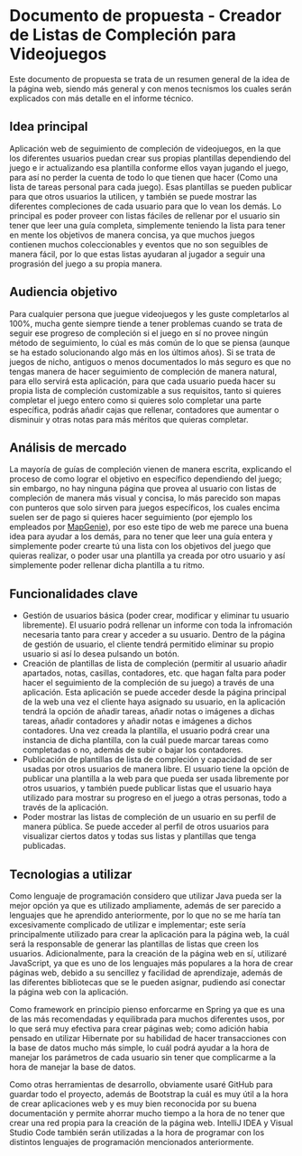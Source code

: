 # Documento de propuesta - Creador de Listas de Compleción para Videojuegos

Este documento de propuesta se trata de un resumen general de la idea de la página web, siendo más general y con menos tecnismos los cuales serán explicados con más detalle en el informe técnico.

## Idea principal

Aplicación web de seguimiento de compleción de videojuegos, en la que los diferentes usuarios puedan crear sus propias plantillas dependiendo del juego e ir actualizando esa plantilla conforme ellos vayan jugando el juego, para así no perder la cuenta de todo lo que tienen que hacer (Como una lista de tareas personal para cada juego). Esas plantillas se pueden publicar para que otros usuarios la utilicen, y también se puede mostrar las diferentes compleciones de cada usuario para que lo vean los demás. Lo principal es poder proveer con listas fáciles de rellenar por el usuario sin tener que leer una guía completa, simplemente teniendo la lista para tener en mente los objetivos de manera concisa, ya que muchos juegos contienen muchos coleccionables y eventos que no son seguibles de manera fácil, por lo que estas listas ayudaran al jugador a seguir una prograsión del juego a su propia manera.

## Audiencia objetivo

Para cualquier persona que juegue videojuegos y les guste completarlos al 100%, mucha gente siempre tiende a tener problemas cuando se trata de seguir ese progreso de compleción si el juego en sí no provee ningún método de seguimiento, lo cúal es más común de lo que se piensa (aunque se ha estado solucionando algo más en los últimos años). Si se trata de juegos de nicho, antiguos o menos documentados lo más seguro es que no tengas manera de hacer seguimiento de compleción de manera natural, para ello servirá esta aplicación, para que cada usuario pueda hacer su propia lista de compleción customizable a sus requisitos, tanto si quieres completar el juego entero como si quieres solo completar una parte específica, podrás añadir cajas que rellenar, contadores que aumentar o disminuir y otras notas para más méritos que quieras completar.

## Análisis de mercado

La mayoría de guías de compleción vienen de manera escrita, explicando el proceso de como lograr el objetivo en específico dependiendo del juego; sin embargo, no hay ninguna página que provea al usuario con listas de compleción de manera más visual y concisa, lo más parecido son mapas con punteros que solo sirven para juegos específicos, los cuales encima suelen ser de pago si quieres hacer seguimiento (por ejemplo los empleados por [MapGenie](https://mapgenie.io/)), por eso este tipo de web me parece una buena idea para ayudar a los demás, para no tener que leer una guía entera y simplemente poder crearte tú una lista con los objetivos del juego que quieras realizar, o poder usar una plantilla ya creada por otro usuario y así simplemente poder rellenar dicha plantilla a tu ritmo. 

## Funcionalidades clave

- Gestión de usuarios básica (poder crear, modificar y eliminar tu usuario libremente). El usuario podrá rellenar un informe con toda la infromación necesaria tanto para crear y acceder a su usuario. Dentro de la página de gestión de usuario, el cliente tendrá permitido eliminar su propio usuario si así lo desea pulsando un botón.
- Creación de plantillas de lista de compleción (permitir al usuario añadir apartados, notas, casillas, contadores, etc. que hagan falta para poder hacer el seguimiento de la compleción de su juego) a través de una aplicación. Esta aplicación se puede acceder desde la página principal de la web una vez el cliente haya asignado su usuario, en la aplicación tendrá la opción de añadir tareas, añadir notas o imágenes a dichas tareas, añadir contadores y añadir notas e imágenes a dichos contadores. Una vez creada la plantilla, el usuario podrá crear una instancia de dicha plantilla, con la cuál puede marcar tareas como completadas o no, además de subir o bajar los contadores.
- Publicación de plantillas de lista de compleción y capacidad de ser usadas por otros usuarios de manera libre. El usuario tiene la opción de publicar una plantilla a la web para que pueda ser usada libremente por otros usuarios, y también puede publicar listas que el usuario haya utilizado para mostrar su progreso en el juego a otras personas, todo a través de la aplicación.
- Poder mostrar las listas de compleción de un usuario en su perfil de manera pública. Se puede acceder al perfil de otros usuarios para visualizar ciertos datos y todas sus listas y plantillas que tenga publicadas.

## Tecnologias a utilizar
 
Como lenguaje de programación considero que utilizar Java pueda ser la mejor opción ya que es utilizado ampliamente, además de ser parecido a lenguajes que he aprendido anteriormente, por lo que no se me haría tan excesivamente complicado de utilizar e implementar; este sería principalmente utilizado para crear la aplicación para la página web, la cuál será la responsable de generar las plantillas de listas que creen los usuarios. Adicionalmente, para la creación de la página web en sí, utilizaré JavaScript, ya que es uno de los lenguajes más populares a la hora de crear páginas web, debido a su sencillez y facilidad de aprendizaje, además de las diferentes bibliotecas que se le pueden asignar, pudiendo así conectar la página web con la aplicación.

Como framework en principio pienso enforcarme en Spring ya que es una de las más recomendadas y equilibrada para muchos diferentes usos, por lo que será muy efectiva para crear páginas web; como adición habia pensado en utilizar Hibernate por su habilidad de hacer transacciones con la base de datos mucho más simple, lo cuál podrá ayudar a la hora de manejar los parámetros de cada usuario sin tener que complicarme a la hora de manejar la base de datos.

Como otras herramientas de desarrollo, obviamente usaré GitHub para guardar todo el proyecto, además de Bootstrap la cuál es muy útil a la hora de crear aplicaciones web y es muy bien reconocida por su buena documentación y permite ahorrar mucho tiempo a la hora de no tener que crear una red propia para la creación de la página web. IntelliJ IDEA y Visual Studio Code también serán utilizadas a la hora de programar con los distintos lenguajes de programación mencionados anteriormente.
